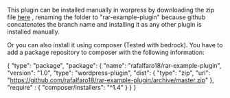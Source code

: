 This plugin can be installed manually in worpress by downloading the zip file  [here](../../archive/master.zip "Plugin Zip File Download Link") , renaming the folder to "rar-example-plugin" because github concatenates the branch name and installing it as any other plugin is installed manually.

Or you can also install it using composer (Tested with bedrock). You have to add a package repository to composer with the following information:

{
      "type": "package",
      "package": {
        "name": "rafalfaro18/rar-example-plugin",
        "version": "1.0",
        "type": "wordpress-plugin",
        "dist": {
          "type": "zip",
          "url": "https://github.com/rafalfaro18/rar-example-plugin/archive/master.zip"
        },
        "require" : {
          "composer/installers": "^1.4"
        }
      }
    }
